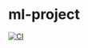 # ml-project

[![CI](https://github.com/acgetchell/ml-project/actions/workflows/rust.yml/badge.svg)](https://github.com/acgetchell/ml-project/actions/workflows/rust.yml)
